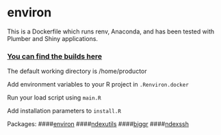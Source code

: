 # environ

This is a Dockerfile which runs renv, Anaconda, and has been tested with Plumber and Shiny applications.

### [You can find the builds here](https://hub.docker.com/repository/docker/fdrennan/environ)

The default working directory is /home/productor

Add environment variables to your R project in `.Renviron.docker`

Run your load script using `main.R`

Add installation parameters to `install.R`

Packages:
####[environ](https://github.com/fdrennan/environ)
####[ndexutils](https://github.com/fdrennan/ndexutils)
####[biggr](https://github.com/fdrennan/biggr)
####[ndexssh](https://github.com/fdrennan/ndexssh)
